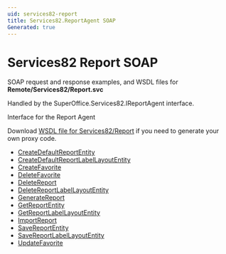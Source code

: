 ```yaml
---
uid: services82-report
title: Services82.ReportAgent SOAP
Generated: true
---
```


# Services82 Report SOAP

SOAP request and response examples, and WSDL files for **Remote/Services82/Report.svc**

Handled by the <see cref="T:SuperOffice.Services82.IReportAgent">SuperOffice.Services82.IReportAgent</see> interface.

Interface for the Report Agent

Download [WSDL file for Services82/Report](../Services82-Report.md) if you need to generate your own proxy code.

* [CreateDefaultReportEntity](CreateDefaultReportEntity.md)
* [CreateDefaultReportLabelLayoutEntity](CreateDefaultReportLabelLayoutEntity.md)
* [CreateFavorite](CreateFavorite.md)
* [DeleteFavorite](DeleteFavorite.md)
* [DeleteReport](DeleteReport.md)
* [DeleteReportLabelLayoutEntity](DeleteReportLabelLayoutEntity.md)
* [GenerateReport](GenerateReport.md)
* [GetReportEntity](GetReportEntity.md)
* [GetReportLabelLayoutEntity](GetReportLabelLayoutEntity.md)
* [ImportReport](ImportReport.md)
* [SaveReportEntity](SaveReportEntity.md)
* [SaveReportLabelLayoutEntity](SaveReportLabelLayoutEntity.md)
* [UpdateFavorite](UpdateFavorite.md)
